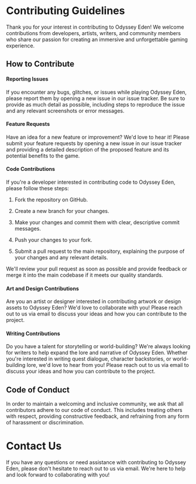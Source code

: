 # Contributing Guidelines
Thank you for your interest in contributing to Odyssey Eden! We welcome contributions from developers, artists, writers, and community members who share our passion for creating an immersive and unforgettable gaming experience.

## How to Contribute
#### Reporting Issues
If you encounter any bugs, glitches, or issues while playing Odyssey Eden, please report them by opening a new issue in our issue tracker. Be sure to provide as much detail as possible, including steps to reproduce the issue and any relevant screenshots or error messages.

#### Feature Requests
Have an idea for a new feature or improvement? We'd love to hear it! Please submit your feature requests by opening a new issue in our issue tracker and providing a detailed description of the proposed feature and its potential benefits to the game.

#### Code Contributions
If you're a developer interested in contributing code to Odyssey Eden, please follow these steps:

1. Fork the repository on GitHub.

2. Create a new branch for your changes.

3. Make your changes and commit them with clear, descriptive commit messages.

4. Push your changes to your fork.

5. Submit a pull request to the main repository, explaining the purpose of your changes and any relevant details.

We'll review your pull request as soon as possible and provide feedback or merge it into the main codebase if it meets our quality standards.

#### Art and Design Contributions
Are you an artist or designer interested in contributing artwork or design assets to Odyssey Eden? We'd love to collaborate with you! Please reach out to us via email to discuss your ideas and how you can contribute to the project.

#### Writing Contributions
Do you have a talent for storytelling or world-building? We're always looking for writers to help expand the lore and narrative of Odyssey Eden. Whether you're interested in writing quest dialogue, character backstories, or world-building lore, we'd love to hear from you! Please reach out to us via email to discuss your ideas and how you can contribute to the project.

## Code of Conduct
In order to maintain a welcoming and inclusive community, we ask that all contributors adhere to our code of conduct. This includes treating others with respect, providing constructive feedback, and refraining from any form of harassment or discrimination.

# Contact Us
If you have any questions or need assistance with contributing to Odyssey Eden, please don't hesitate to reach out to us via email. We're here to help and look forward to collaborating with you!

